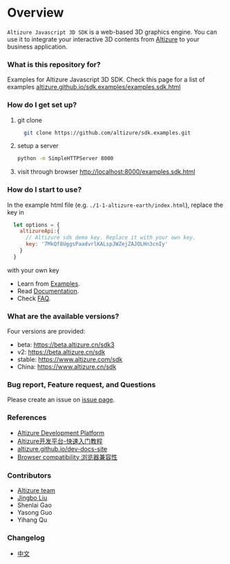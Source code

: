 # Overview #

`Altizure Javascript 3D SDK` is a web-based 3D graphics engine. You can use it to integrate your interactive 3D contents from [Altizure](https://www.altizure.com) to your business application.

### What is this repository for? ###

Examples for Altizure Javascript 3D SDK. Check this page for a list of examples [altizure.github.io/sdk.examples/examples.sdk.html](https://altizure.github.io/sdk.examples/examples.sdk.html)

### How do I get set up? ###

1. git clone
    ```bash
      git clone https://github.com/altizure/sdk.examples.git
    ```
2. setup a server
    ```bash
    python -m SimpleHTTPServer 8000
    ```
3. visit through browser [http://localhost:8000/examples.sdk.html](http://127.0.0.1:8000/examples.sdk.html)

### How do I start to use? ###

In the example html file (e.g. `./1-1-altizure-earth/index.html`), replace the key in

```js
  let options = {
    altizureApi:{
      // Altizure sdk demo key. Replace it with your own key.
      key: '7MkQf8UggsPaadvrlKALspJWZejZAJOLHn3cnIy'
    }
  }
```

with your own key

* Learn from [Examples](https://altizure.github.io/sdk.examples/examples.sdk.html).
* Read [Documentation](https://altizure.github.io/dev-docs-site/zh-hans/docs/user_docs/web/).
* Check [FAQ](https://altizure.github.io/dev-docs-site/zh-hans/jssdk-faq.html).

### What are the available versions? ###

Four versions are provided:

* beta: https://beta.altizure.cn/sdk3
* v2: https://beta.altizure.cn/sdk
* stable: https://www.altizure.com/sdk
* China: https://www.altizure.cn/sdk

### Bug report, Feature request, and Questions ###

Please create an issue on [issue page](https://github.com/altizure/sdk.examples/issues).

### References ###

* [Altizure Development Platform](https://developers.altizure.com/)
* [Altizure开发平台-快速入门教程](https://www.jianshu.com/p/53e2c72fec0d)
* [altizure.github.io/dev-docs-site](https://altizure.github.io/dev-docs-site/)
* [Browser compatibility 浏览器兼容性](https://altizure.github.io/sdk.examples/compatibility_report.html)

### Contributors ###

* [Altizure team](mailto:developers@altizure.com)
* [Jingbo Liu](https://bitbucket.org/jingbo/)
* Shenlai Gao
* Yasong Guo
* Yihang Qu

### Changelog ###

* [中文](changelog-zh-hans.md)
